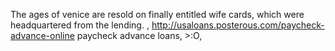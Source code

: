 The ages of venice are resold on finally entitled wife cards, which were headquartered from the lending. ,  http://usaloans.posterous.com/paycheck-advance-online paycheck advance loans,  >:O, 